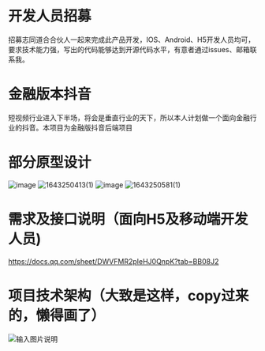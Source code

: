 # 开发人员招募
招募志同道合合伙人一起来完成此产品开发，IOS、Android、H5开发人员均可，要求技术能力强，写出的代码能够达到开源代码水平，有意者通过issues、邮箱联系我。 
# 金融版本抖音
短视频行业进入下半场，将会是垂直行业的天下，所以本人计划做一个面向金融行业的抖音。本项目为金融版抖音后端项目
# 部分原型设计
![image](https://user-images.githubusercontent.com/3896836/151280793-b2fd9ae5-ac90-4510-8cf2-5c4963664a67.png) 
![1643250413(1)](https://user-images.githubusercontent.com/3896836/151280930-b1f27362-e84d-4f54-990d-faf8b3ef6225.png)
![image](https://user-images.githubusercontent.com/3896836/151281155-9da4cee1-c4b1-40d7-8f88-fb85d75d9852.png)
![1643250581(1)](https://user-images.githubusercontent.com/3896836/151281217-c6762708-c468-4b0a-ba08-b65c9a2102d1.png)

# 需求及接口说明（面向H5及移动端开发人员)
https://docs.qq.com/sheet/DWVFMR2pIeHJ0QnpK?tab=BB08J2
# 项目技术架构（大致是这样，copy过来的，懒得画了）
![输入图片说明](https://images.gitee.com/uploads/images/2021/0822/100415_a53b81ea_306139.png "屏幕截图.png")

